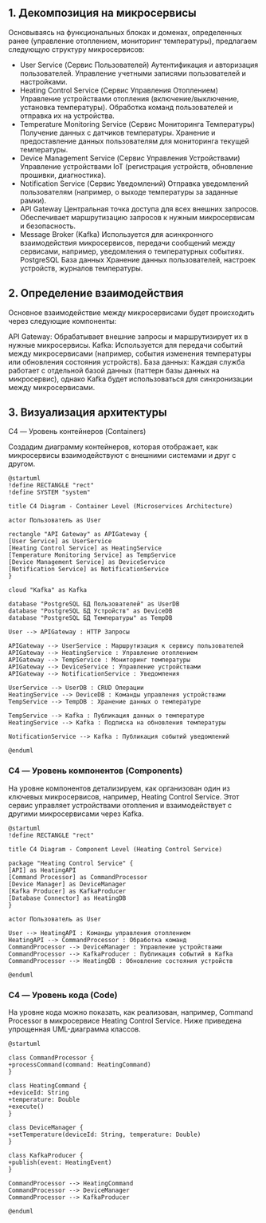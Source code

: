 ## 1. Декомпозиция на микросервисы
   Основываясь на функциональных блоках и доменах, определенных ранее (управление отоплением, мониторинг температуры), предлагаем следующую структуру микросервисов:

* User Service (Сервис Пользователей) Аутентификация и авторизация пользователей. Управление учетными записями пользователей и настройками.
* Heating Control Service (Сервис Управления Отоплением) Управление устройствами отопления (включение/выключение, установка температуры).
Обработка команд пользователей и отправка их на устройства.
* Temperature Monitoring Service (Сервис Мониторинга Температуры)
Получение данных с датчиков температуры.
Хранение и предоставление данных пользователям для мониторинга текущей температуры.
* Device Management Service (Сервис Управления Устройствами)
Управление устройствами IoT (регистрация устройств, обновление прошивки, диагностика).
* Notification Service (Сервис Уведомлений)
Отправка уведомлений пользователям (например, о выходе температуры за заданные рамки).
* API Gateway
Центральная точка доступа для всех внешних запросов.
Обеспечивает маршрутизацию запросов к нужным микросервисам и безопасность.
* Message Broker (Kafka)
Используется для асинхронного взаимодействия микросервисов, передачи сообщений между сервисами, например, уведомления о температурных событиях.
PostgreSQL База данных
Хранение данных пользователей, настроек устройств, журналов температуры.
## 2. Определение взаимодействия
   Основное взаимодействие между микросервисами будет происходить через следующие компоненты:

API Gateway: Обрабатывает внешние запросы и маршрутизирует их в нужные микросервисы.
Kafka: Используется для передачи событий между микросервисами (например, события изменения температуры или обновления состояния устройств).
База данных: Каждая служба работает с отдельной базой данных (паттерн базы данных на микросервис), однако Kafka будет использоваться для синхронизации между микросервисами.
## 3. Визуализация архитектуры
   C4 — Уровень контейнеров (Containers)

Создадим диаграмму контейнеров, которая отображает, как микросервисы взаимодействуют с внешними системами и друг с другом.

```puml
@startuml
!define RECTANGLE "rect"
!define SYSTEM "system"

title C4 Diagram - Container Level (Microservices Architecture)

actor Пользователь as User

rectangle "API Gateway" as APIGateway {
[User Service] as UserService
[Heating Control Service] as HeatingService
[Temperature Monitoring Service] as TempService
[Device Management Service] as DeviceService
[Notification Service] as NotificationService
}

cloud "Kafka" as Kafka

database "PostgreSQL БД Пользователей" as UserDB
database "PostgreSQL БД Устройств" as DeviceDB
database "PostgreSQL БД Температуры" as TempDB

User --> APIGateway : HTTP Запросы

APIGateway --> UserService : Маршрутизация к сервису пользователей
APIGateway --> HeatingService : Управление отоплением
APIGateway --> TempService : Мониторинг температуры
APIGateway --> DeviceService : Управление устройствами
APIGateway --> NotificationService : Уведомления

UserService --> UserDB : CRUD Операции
HeatingService --> DeviceDB : Команды управления устройствами
TempService --> TempDB : Хранение данных о температуре

TempService --> Kafka : Публикация данных о температуре
HeatingService --> Kafka : Подписка на обновления температуры

NotificationService --> Kafka : Публикация событий уведомлений

@enduml
```

### C4 — Уровень компонентов (Components)

На уровне компонентов детализируем, как организован один из ключевых микросервисов, например, Heating Control Service. Этот сервис управляет устройствами отопления и взаимодействует с другими микросервисами через Kafka.
```puml
@startuml
!define RECTANGLE "rect"

title C4 Diagram - Component Level (Heating Control Service)

package "Heating Control Service" {
[API] as HeatingAPI
[Command Processor] as CommandProcessor
[Device Manager] as DeviceManager
[Kafka Producer] as KafkaProducer
[Database Connector] as HeatingDB
}

actor Пользователь as User

User --> HeatingAPI : Команды управления отоплением
HeatingAPI --> CommandProcessor : Обработка команд
CommandProcessor --> DeviceManager : Управление устройствами
CommandProcessor --> KafkaProducer : Публикация событий в Kafka
CommandProcessor --> HeatingDB : Обновление состояния устройств

@enduml
```
### C4 — Уровень кода (Code)

На уровне кода можно показать, как реализован, например, Command Processor в микросервисе Heating Control Service. Ниже приведена упрощенная UML-диаграмма классов.

```puml
@startuml

class CommandProcessor {
+processCommand(command: HeatingCommand)
}

class HeatingCommand {
+deviceId: String
+temperature: Double
+execute()
}

class DeviceManager {
+setTemperature(deviceId: String, temperature: Double)
}

class KafkaProducer {
+publish(event: HeatingEvent)
}

CommandProcessor --> HeatingCommand
CommandProcessor --> DeviceManager
CommandProcessor --> KafkaProducer

@enduml
```